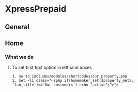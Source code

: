 # XpressPrepaid
## General
## Home
### What we do
1. To set first first option in lefthand boxes
   
   ```
   1. Go to includes/modules/shortcodes/our_property.php 
   2. Set <li class="<?php if(homemaker_set($property_meta, 'tab_title')=='Our customers') echo "active";?>">
   ```

